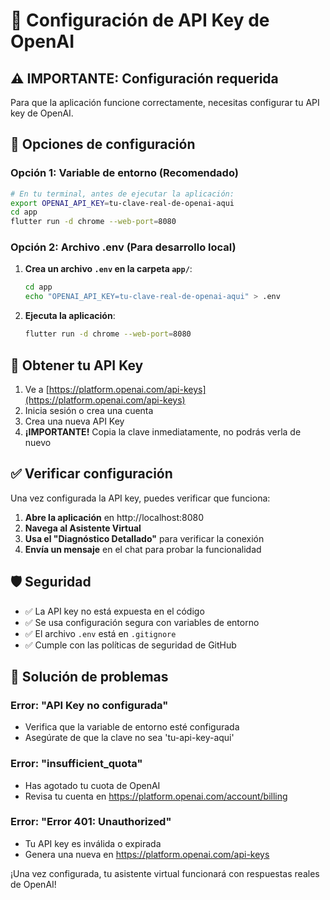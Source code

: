 # 🔐 Configuración de API Key de OpenAI

## ⚠️ IMPORTANTE: Configuración requerida

Para que la aplicación funcione correctamente, necesitas configurar tu API key de OpenAI.

## 🚀 Opciones de configuración

### Opción 1: Variable de entorno (Recomendado)

```bash
# En tu terminal, antes de ejecutar la aplicación:
export OPENAI_API_KEY=tu-clave-real-de-openai-aqui
cd app
flutter run -d chrome --web-port=8080
```

### Opción 2: Archivo .env (Para desarrollo local)

1. **Crea un archivo `.env` en la carpeta `app/`**:
   ```bash
   cd app
   echo "OPENAI_API_KEY=tu-clave-real-de-openai-aqui" > .env
   ```

2. **Ejecuta la aplicación**:
   ```bash
   flutter run -d chrome --web-port=8080
   ```

## 🔑 Obtener tu API Key

1. Ve a [https://platform.openai.com/api-keys](https://platform.openai.com/api-keys)
2. Inicia sesión o crea una cuenta
3. Crea una nueva API Key
4. **¡IMPORTANTE!** Copia la clave inmediatamente, no podrás verla de nuevo

## ✅ Verificar configuración

Una vez configurada la API key, puedes verificar que funciona:

1. **Abre la aplicación** en http://localhost:8080
2. **Navega al Asistente Virtual**
3. **Usa el "Diagnóstico Detallado"** para verificar la conexión
4. **Envía un mensaje** en el chat para probar la funcionalidad

## 🛡️ Seguridad

- ✅ La API key no está expuesta en el código
- ✅ Se usa configuración segura con variables de entorno
- ✅ El archivo `.env` está en `.gitignore`
- ✅ Cumple con las políticas de seguridad de GitHub

## 🚨 Solución de problemas

### Error: "API Key no configurada"
- Verifica que la variable de entorno esté configurada
- Asegúrate de que la clave no sea 'tu-api-key-aqui'

### Error: "insufficient_quota"
- Has agotado tu cuota de OpenAI
- Revisa tu cuenta en https://platform.openai.com/account/billing

### Error: "Error 401: Unauthorized"
- Tu API key es inválida o expirada
- Genera una nueva en https://platform.openai.com/api-keys

¡Una vez configurada, tu asistente virtual funcionará con respuestas reales de OpenAI!
